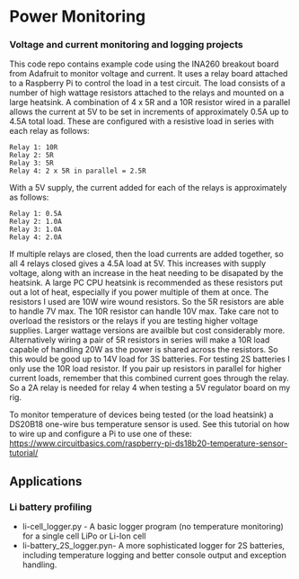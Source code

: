 # Power Monitoring
### Voltage and current monitoring and logging projects

This code repo contains example code using the INA260 breakout board from Adafruit to monitor voltage and current. 
It uses a relay board attached to a Raspberry Pi to control the load in a test circuit. The load consists of a number 
of high wattage resistors attached to the relays and mounted on a large heatsink. A combination of 4 x 5R and a 10R 
resistor wired in a parallel allows the current at 5V to be set in increments of approximately 0.5A up to 4.5A total load. 
These are configured with a resistive load in series with each relay as follows:
```
Relay 1: 10R
Relay 2: 5R
Relay 3: 5R
Relay 4: 2 x 5R in parallel = 2.5R
```
With a 5V supply, the current added for each of the relays is approximately as follows:
```
Relay 1: 0.5A
Relay 2: 1.0A
Relay 3: 1.0A
Relay 4: 2.0A
```
If multiple relays are closed, then the load currents are added together, so all 4 relays closed gives a 4.5A load at 5V. 
This increases with supply voltage, along with an increase in the heat needing to be disapated by the heatsink. 
A large PC CPU heatsink is recommended as these resistors put out a lot of heat, especially if you power multiple of them at once.
The resistors I used are 10W wire wound resistors. So the 5R resistors are able to handle 7V max. The 10R resistor can handle 10V max.
Take care not to overload the resistors or the relays if you are testing higher voltage supplies. Larger wattage versions are availble 
but cost considerably more. Alternatively wiring a pair of 5R resistors in series will make a 10R load capable of handling 20W as the 
power is shared across the resistors. So this would be good up to 14V load for 3S batteries.
For testing 2S batteries I only use the 10R load resistor. If you pair up resistors in parallel for higher current loads, remember 
that this combined current goes through the relay. So a 2A relay is needed for relay 4 when testing a 5V regulator board on my rig.

To monitor temperature of devices being tested (or the load heatsink) a DS20B18 one-wire bus temperature sensor is used. 
See this tutorial on how to wire up and configure a Pi to use one of these: https://www.circuitbasics.com/raspberry-pi-ds18b20-temperature-sensor-tutorial/

## Applications

### Li battery profiling

- li-cell_logger.py - A basic logger program (no temperature monitoring) for a single cell LiPo or Li-Ion cell
- li-battery_2S_logger.pyn- A more sophisticated logger for 2S batteries, including temperature logging and better console output and exception handling.
